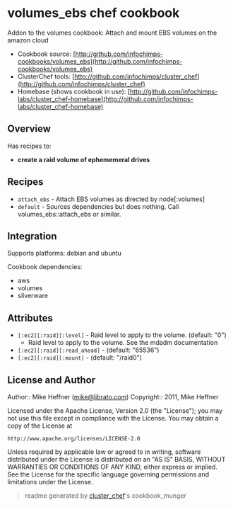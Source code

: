 # volumes_ebs chef cookbook

Addon to the volumes cookbook: Attach and mount EBS volumes on the amazon cloud

* Cookbook source:   [http://github.com/infochimps-cookbooks/volumes_ebs](http://github.com/infochimps-cookbooks/volumes_ebs)
* ClusterChef tools: [http://github.com/infochimps/cluster_chef](http://github.com/infochimps/cluster_chef)
* Homebase (shows cookbook in use): [http://github.com/infochimps-labs/cluster_chef-homebase](http://github.com/infochimps-labs/cluster_chef-homebase)

## Overview

Has recipes to:

* **create a raid volume of ephememeral drives**

## Recipes 

* `attach_ebs`               - Attach EBS volumes as directed by node[:volumes]
* `default`                  - Sources dependencies but does nothing. Call volumes_ebs::attach_ebs or similar.

## Integration

Supports platforms: debian and ubuntu

Cookbook dependencies:

* aws
* volumes
* silverware


## Attributes

* `[:ec2][:raid][:level]`             - Raid level to apply to the volume. (default: "0")
  - Raid level to apply to the volume. See the mdadm documentation
* `[:ec2][:raid][:read_ahead]`        -  (default: "65536")
* `[:ec2][:raid][:mount]`             -  (default: "/raid0")

## License and Author

Author::                Mike Heffner (<mike@librato.com>)
Copyright::             2011, Mike Heffner

Licensed under the Apache License, Version 2.0 (the "License");
you may not use this file except in compliance with the License.
You may obtain a copy of the License at

    http://www.apache.org/licenses/LICENSE-2.0

Unless required by applicable law or agreed to in writing, software
distributed under the License is distributed on an "AS IS" BASIS,
WITHOUT WARRANTIES OR CONDITIONS OF ANY KIND, either express or implied.
See the License for the specific language governing permissions and
limitations under the License.

> readme generated by [cluster_chef](http://github.com/infochimps/cluster_chef)'s cookbook_munger
